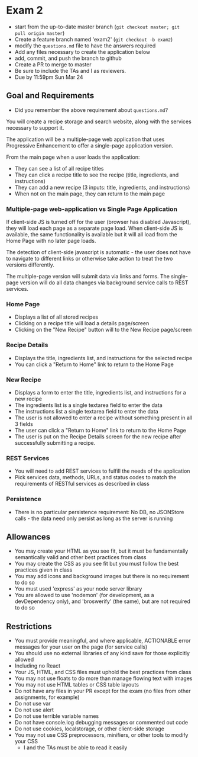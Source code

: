 # Exam 2

* start from the up-to-date master branch (`git checkout master; git pull origin master`)
* Create a feature branch named 'exam2' (`git checkout -b exam2`)
* modify the `questions.md` file to have the answers required
* Add any files necessary to create the application below
* add, commit, and push the branch to github
* Create a PR to merge to master
* Be sure to include the TAs and I as reviewers.  
* Due by 11:59pm Sun Mar 24

## Goal and Requirements

* Did you remember the above requirement about `questions.md`?

You will create a recipe storage and search website, along with the services necessary to support it.

The application will be a multiple-page web application that uses Progressive Enhancement to offer a single-page application version.

From the main page when a user loads the application:
* They can see a list of all recipe titles
* They can click a recipe title to see the recipe (title, ingredients, and instructions)
* They can add a new recipe (3 inputs: title, ingredients, and instructions)
* When not on the main page, they can return to the main page

### Multiple-page web-application vs Single Page Application

If client-side JS is turned off for the user (browser has disabled Javascript), they will load each page as a separate page load.  When client-side JS is available, the same functionality is available but it will all load from the Home Page with no later page loads.

The detection of client-side javascript is automatic - the user does not have to navigate to different links or otherwise take action to treat the two versions differently.

The multiple-page version will submit data via links and forms.  The single-page version will do all data changes via background service calls to REST services.

### Home Page
* Displays a list of all stored recipes
* Clicking on a recipe title will load a details page/screen
* Clicking on the "New Recipe" button will to the New Recipe page/screen

### Recipe Details
* Displays the title, ingredients list, and instructions for the selected recipe
* You can click a "Return to Home" link to return to the Home Page

### New Recipe
* Displays a form to enter the title, ingredients list, and instructions for a new recipe
* The ingredients list is a single textarea field to enter the data
* The instructions list a single textarea field to enter the data
* The user is not allowed to enter a recipe without something present in all 3 fields
* The user can click a "Return to Home" link to return to the Home Page
* The user is put on the Recipe Details screen for the new recipe after successfully submitting a recipe.

### REST Services

* You will need to add REST services to fulfill the needs of the application
* Pick services data, methods, URLs, and status codes to match the requirements of RESTful services as described in class

### Persistence
* There is no particular persistence requirement: No DB, no JSONStore calls - the data need only persist as long as the server is running

## Allowances
* You may create your HTML as you see fit, but it must be fundamentally semantically valid and other best practices from class
* You may create the CSS as you see fit but you must follow the best practices given in class
* You may add icons and background images but there is no requirement to do so
* You must used 'express' as your node server library
* You are allowed to use 'nodemon' (for development, as a devDependency only), and 'broswerify' (the same), but are not required to do so

## Restrictions
* You must provide meaningful, and where applicable, ACTIONABLE error messages for your user on the page (for service calls)
* You should use no external libraries of any kind save for those explicitly allowed
* Including no React
* Your JS, HTML, and CSS files must uphold the best practices from class
* You may not use floats to do more than manage flowing text with images
* You may not use HTML tables or CSS table layouts
* Do not have any files in your PR except for the exam (no files from other assignments, for example)
* Do not use var
* Do not use alert
* Do not use terrible variable names
* Do not have console.log debugging messages or commented out code
* Do not use cookies, localstorage, or other client-side storage
* You may not use CSS preprocessors, minifiers, or other tools to modify your CSS
  * I and the TAs must be able to read it easily

